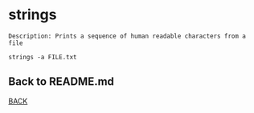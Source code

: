 # strings

```
Description: Prints a sequence of human readable characters from a file

strings -a FILE.txt
```

## Back to README.md
[BACK](../README.md)